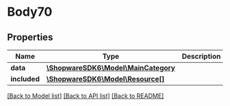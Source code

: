 # Body70

## Properties
Name | Type | Description | Notes
------------ | ------------- | ------------- | -------------
**data** | [**\ShopwareSDK6\Model\MainCategory**](MainCategory.md) |  | [optional] 
**included** | [**\ShopwareSDK6\Model\Resource[]**](Resource.md) |  | [optional] 

[[Back to Model list]](../../README.md#documentation-for-models) [[Back to API list]](../../README.md#documentation-for-api-endpoints) [[Back to README]](../../README.md)

